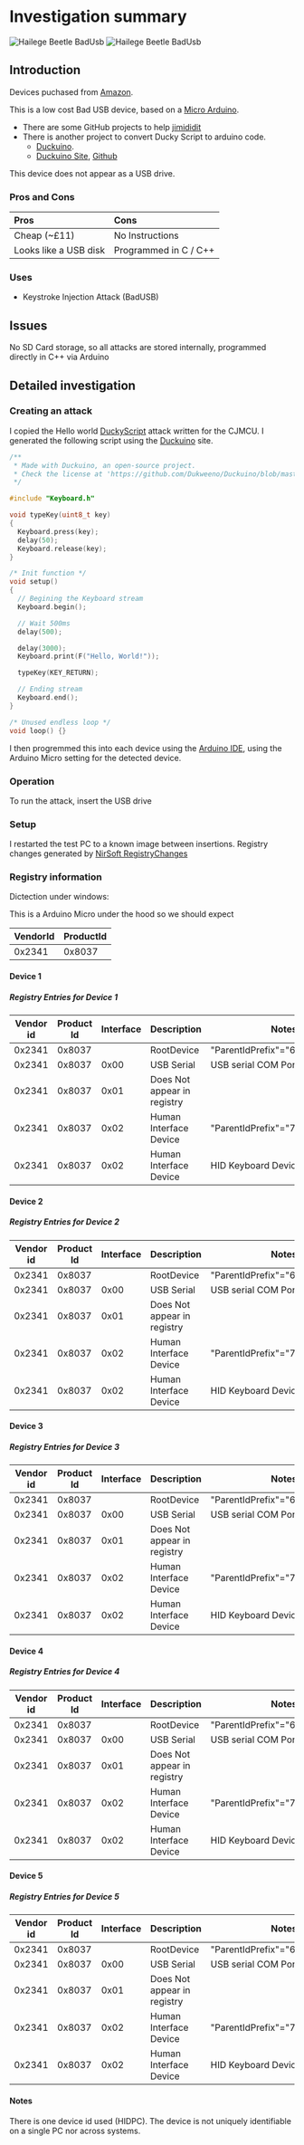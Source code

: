 # Investigation summary

![Hailege Beetle BadUsb](img/Overview-WithCase.jpg)
![Hailege Beetle BadUsb](img/Overview-Dissasembled.jpg)

## Introduction

Devices puchased from [Amazon](https://www.amazon.co.uk/dp/B07X93F42G).

This is a low cost Bad USB device, based on a [Micro Arduino](https://docs.arduino.cc/hardware/micro/).

* There are some GitHub projects to help [jimididit](https://github.com/jimididit/badusb-beetle)
* There is another project to convert Ducky Script to arduino code.
    * [Duckuino](https://d4n5h.github.io/Duckuino/).
    * [Duckuino Site](https://dukweeno.github.io/Duckuino/), [Github](https://github.com/Dukweeno/Duckuino)

This device does not appear as a USB drive.

### Pros and Cons

| Pros                  | Cons                  |
| :-------------------- | :-------------------- |
| Cheap (~£11)          | No Instructions       |
| Looks like a USB disk | Programmed in C / C++ |

### Uses

* Keystroke Injection Attack (BadUSB)

## Issues

No SD Card storage, so all attacks are stored internally, programmed directly in C++ via Arduino

## Detailed investigation

### Creating an attack

I copied the Hello world [DuckyScript](https://docs.hak5.org/hak5-usb-rubber-ducky/duckyscript-tm-quick-reference) attack written for the CJMCU. I generated the following script using the [Duckuino](https://dukweeno.github.io/Duckuino/) site.

```C
/**
 * Made with Duckuino, an open-source project.
 * Check the license at 'https://github.com/Dukweeno/Duckuino/blob/master/LICENSE'
 */

#include "Keyboard.h"

void typeKey(uint8_t key)
{
  Keyboard.press(key);
  delay(50);
  Keyboard.release(key);
}

/* Init function */
void setup()
{
  // Begining the Keyboard stream
  Keyboard.begin();

  // Wait 500ms
  delay(500);

  delay(3000);
  Keyboard.print(F("Hello, World!"));

  typeKey(KEY_RETURN);

  // Ending stream
  Keyboard.end();
}

/* Unused endless loop */
void loop() {}
```

I then progremmed this into each device using the [Arduino IDE](https://www.arduino.cc/en/software/), using the Arduino Micro setting for the detected device.

### Operation

To run the attack, insert the USB drive

### Setup

I restarted the test PC to a known image between insertions. Registry changes generated by [NirSoft RegistryChanges](https://www.nirsoft.net/utils/registry_changes_view.html)

### Registry information

Dictection under windows:

This is a Arduino Micro under the hood so we should expect

| VendorId | ProductId |
| -------- | --------- |
| 0x2341   | 0x8037    |

#### Device 1

##### Registry Entries for Device 1

| Vendor id | Product Id | Interface | Description                 | Notes                          | Keys                                                                                      |
| --------- | ---------- | --------- | --------------------------- | ------------------------------ | ----------------------------------------------------------------------------------------- |
| 0x2341    | 0x8037     |           | RootDevice                  | "ParentIdPrefix"="6&62fe806&0" | HKEY_LOCAL_MACHINE\System\ControlSet001\Enum\USB\VID_2341&PID_8037\HIDPC                  |
| 0x2341    | 0x8037     | 0x00      | USB Serial                  | USB serial COM Port            | HKEY_LOCAL_MACHINE\System\ControlSet001\Enum\USB\VID_2341&PID_8037&MI_00\6&62fe806&0&0000 |
| 0x2341    | 0x8037     | 0x01      | Does Not appear in registry |                                |                                                                                           |
| 0x2341    | 0x8037     | 0x02      | Human Interface Device      | "ParentIdPrefix"="7&8a23793&0" | HKEY_LOCAL_MACHINE\System\ControlSet001\Enum\USB\VID_2341&PID_8037&MI_02\6&62fe806&0&0002 |
| 0x2341    | 0x8037     | 0x02      | Human Interface Device      | HID Keyboard Device            | HKEY_LOCAL_MACHINE\System\ControlSet001\Enum\HID\VID_2341&PID_8037&MI_02\7&8a23793&0&0000 |

#### Device 2

##### Registry Entries for Device 2

| Vendor id | Product Id | Interface | Description                 | Notes                          | Keys                                                                                      |
| --------- | ---------- | --------- | --------------------------- | ------------------------------ | ----------------------------------------------------------------------------------------- |
| 0x2341    | 0x8037     |           | RootDevice                  | "ParentIdPrefix"="6&62fe806&0" | HKEY_LOCAL_MACHINE\System\ControlSet001\Enum\USB\VID_2341&PID_8037\HIDPC                  |
| 0x2341    | 0x8037     | 0x00      | USB Serial                  | USB serial COM Port            | HKEY_LOCAL_MACHINE\System\ControlSet001\Enum\USB\VID_2341&PID_8037&MI_00\6&62fe806&0&0000 |
| 0x2341    | 0x8037     | 0x01      | Does Not appear in registry |                                |                                                                                           |
| 0x2341    | 0x8037     | 0x02      | Human Interface Device      | "ParentIdPrefix"="7&8a23793&0" | HKEY_LOCAL_MACHINE\System\ControlSet001\Enum\USB\VID_2341&PID_8037&MI_02\6&62fe806&0&0002 |
| 0x2341    | 0x8037     | 0x02      | Human Interface Device      | HID Keyboard Device            | HKEY_LOCAL_MACHINE\System\ControlSet001\Enum\HID\VID_2341&PID_8037&MI_02\7&8a23793&0&0000 |

#### Device 3

##### Registry Entries for Device 3

| Vendor id | Product Id | Interface | Description                 | Notes                          | Keys                                                                                      |
| --------- | ---------- | --------- | --------------------------- | ------------------------------ | ----------------------------------------------------------------------------------------- |
| 0x2341    | 0x8037     |           | RootDevice                  | "ParentIdPrefix"="6&62fe806&0" | HKEY_LOCAL_MACHINE\System\ControlSet001\Enum\USB\VID_2341&PID_8037\HIDPC                  |
| 0x2341    | 0x8037     | 0x00      | USB Serial                  | USB serial COM Port            | HKEY_LOCAL_MACHINE\System\ControlSet001\Enum\USB\VID_2341&PID_8037&MI_00\6&62fe806&0&0000 |
| 0x2341    | 0x8037     | 0x01      | Does Not appear in registry |                                |                                                                                           |
| 0x2341    | 0x8037     | 0x02      | Human Interface Device      | "ParentIdPrefix"="7&8a23793&0" | HKEY_LOCAL_MACHINE\System\ControlSet001\Enum\USB\VID_2341&PID_8037&MI_02\6&62fe806&0&0002 |
| 0x2341    | 0x8037     | 0x02      | Human Interface Device      | HID Keyboard Device            | HKEY_LOCAL_MACHINE\System\ControlSet001\Enum\HID\VID_2341&PID_8037&MI_02\7&8a23793&0&0000 |

#### Device 4

##### Registry Entries for Device 4

| Vendor id | Product Id | Interface | Description                 | Notes                          | Keys                                                                                      |
| --------- | ---------- | --------- | --------------------------- | ------------------------------ | ----------------------------------------------------------------------------------------- |
| 0x2341    | 0x8037     |           | RootDevice                  | "ParentIdPrefix"="6&62fe806&0" | HKEY_LOCAL_MACHINE\System\ControlSet001\Enum\USB\VID_2341&PID_8037\HIDPC                  |
| 0x2341    | 0x8037     | 0x00      | USB Serial                  | USB serial COM Port            | HKEY_LOCAL_MACHINE\System\ControlSet001\Enum\USB\VID_2341&PID_8037&MI_00\6&62fe806&0&0000 |
| 0x2341    | 0x8037     | 0x01      | Does Not appear in registry |                                |                                                                                           |
| 0x2341    | 0x8037     | 0x02      | Human Interface Device      | "ParentIdPrefix"="7&8a23793&0" | HKEY_LOCAL_MACHINE\System\ControlSet001\Enum\USB\VID_2341&PID_8037&MI_02\6&62fe806&0&0002 |
| 0x2341    | 0x8037     | 0x02      | Human Interface Device      | HID Keyboard Device            | HKEY_LOCAL_MACHINE\System\ControlSet001\Enum\HID\VID_2341&PID_8037&MI_02\7&8a23793&0&0000 |

#### Device 5

##### Registry Entries for Device 5

| Vendor id | Product Id | Interface | Description                 | Notes                          | Keys                                                                                      |
| --------- | ---------- | --------- | --------------------------- | ------------------------------ | ----------------------------------------------------------------------------------------- |
| 0x2341    | 0x8037     |           | RootDevice                  | "ParentIdPrefix"="6&62fe806&0" | HKEY_LOCAL_MACHINE\System\ControlSet001\Enum\USB\VID_2341&PID_8037\HIDPC                  |
| 0x2341    | 0x8037     | 0x00      | USB Serial                  | USB serial COM Port            | HKEY_LOCAL_MACHINE\System\ControlSet001\Enum\USB\VID_2341&PID_8037&MI_00\6&62fe806&0&0000 |
| 0x2341    | 0x8037     | 0x01      | Does Not appear in registry |                                |                                                                                           |
| 0x2341    | 0x8037     | 0x02      | Human Interface Device      | "ParentIdPrefix"="7&8a23793&0" | HKEY_LOCAL_MACHINE\System\ControlSet001\Enum\USB\VID_2341&PID_8037&MI_02\6&62fe806&0&0002 |
| 0x2341    | 0x8037     | 0x02      | Human Interface Device      | HID Keyboard Device            | HKEY_LOCAL_MACHINE\System\ControlSet001\Enum\HID\VID_2341&PID_8037&MI_02\7&8a23793&0&0000 |

#### Notes

There is one device id used (HIDPC). The device is not uniquely identifiable on a single PC nor across systems.
